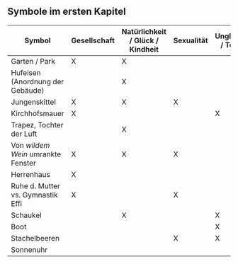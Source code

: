 ## Symbole im ersten Kapitel

Symbol                             | Gesellschaft | Natürlichkeit / Glück / Kindheit | Sexualität | Unglück / Tod | Leichtsinn / Freiheit / Gefahr | Religion | Weltliches / Heidentum
---                                | ---          | ---                              | ---        | ---           | ---                            | ---      | ---
Garten / Park                      | X            | X                                |            |               |                                |          |
Hufeisen (Anordnung der Gebäude)   |              | X                                |            |               |                                |          |
Jungenskittel                      | X            | X                                | X          |               |                                |          |
Kirchhofsmauer                     | X            |                                  |            | X             |                                | X        |
Trapez, Tochter der Luft           |              | X                                |            |               | X                              |          |
Von *wildem Wein* umrankte Fenster | X            | X                                | X          |               |                                |          |
Herrenhaus                         | X            |                                  |            |               |                                |          |
Ruhe d. Mutter vs. Gymnastik Effi  | X            |                                  | X          |               | X                              |          |
Schaukel                           |              | X                                |            | X             | X                              |          |
Boot                               |              |                                  |            | X             | X                              |          |
Stachelbeeren                      |              |                                  | X          | X             |                                |          |
Sonnenuhr                          |              |                                  |            |               |                                |          |
